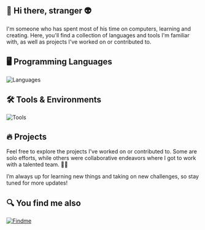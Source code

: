 ## 👋 Hi there, stranger 👽

I'm someone who has spent most of his time on computers, learning and creating. Here, you'll find a collection of languages and tools I'm familiar with, as well as projects I've worked on or contributed to. 

## 🖥️ Programming Languages 
![Languages](https://skillicons.dev/icons?i=c,cpp,cs,java,js,html,css,py,ruby,kotlin,powershell)

## 🛠️ Tools & Environments

![Tools](https://skillicons.dev/icons?i=arduino,androidstudio,graphql,apollo,mysql,firebase,postman,qt,nodejs,vscode,unreal,ableton,aws,azure,cloudflare)

## 🔥 Projects 

Feel free to explore the projects I've worked on or contributed to. Some are solo efforts, while others were collaborative endeavors where I got to work with a talented team. 💪🏻

I’m always up for learning new things and taking on new challenges, so stay tuned for more updates!

## 🔍 You find me also
[![Findme](https://skillicons.dev/icons?i=linkedin)](https://www.linkedin.com/in/topi-ilmasti/)

<!--
**SUPPlS/SUPPlS** is a ✨ _special_ ✨ repository because its `README.md` (this file) appears on your GitHub profile.

Here are some ideas to get you started:

- 🔭 I’m currently working on ...
- 🌱 I’m currently learning ...
- 👯 I’m looking to collaborate on ...
- 🤔 I’m looking for help with ...
- 💬 Ask me about ...
- 📫 How to reach me: ...
- 😄 Pronouns: ...
- ⚡ Fun fact: ...
-->

